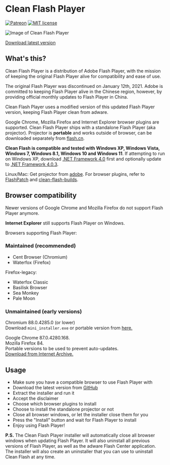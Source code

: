 # Clean Flash Player

[![Patreon](https://img.shields.io/badge/Kofi-donate-purple.svg)](https://ko-fi.com/disyer) [![MIT license](https://img.shields.io/badge/License-MIT-blue.svg)](https://github.com/darktohka/FlashPatch/blob/master/LICENSE)

![Image of Clean Flash Player](https://i.imgur.com/565LJBI.png)

[Download latest version](https://github.com/CleanFlash/installer/releases/latest)

## What's this?

Clean Flash Player is a distribution of Adobe Flash Player, with the mission of keeping the original Flash Player alive for compatibility and ease of use.

The original Flash Player was discontinued on January 12th, 2021. Adobe is committed to keeping Flash Player alive in the Chinese region, however, by providing official monthly updates to Flash Player in China.

Clean Flash Player uses a modified version of this updated Flash Player version, keeping Flash Player clean from adware.

Google Chrome, Mozilla Firefox and Internet Explorer browser plugins are supported. Clean Flash Player ships with a standalone Flash Player (aka projector). Projector is **portable** and works outside of browser, can be downloaded separately from [flash.cn](https://www.flash.cn/cdm/latest/flashplayer_sa.exe).

**Clean Flash is compatible and tested with Windows XP, Windows Vista, Windows 7, Windows 8.1, Windows 10 and Windows 11**. If attempting to run on Windows XP, download [.NET Framework 4.0](https://dotnet.microsoft.com/download/dotnet-framework/net40) first and optionally update to [.NET Framework 4.0.3](https://www.microsoft.com/en-us/download/details.aspx?id=29053).

Linux/Mac: Get projector from [adobe](https://www.adobe.com/support/flashplayer/debug_downloads.html).
For browser plugins, refer to [FlashPatch](https://github.com/darktohka/FlashPatch) and [clean-flash-builds](
https://github.com/darktohka/clean-flash-builds).  

## Browser compatibility

Newer versions of Google Chrome and Mozilla Firefox do not support Flash Player anymore.

**Internet Explorer** still supports Flash Player on Windows.

Browsers supporting Flash Player:  
### Maintained (recommended)
- Cent Browser (Chromium)
- Waterfox (Firefox)

Firefox-legacy:
- Waterfox Classic
- Basilisk Browser
- Sea Monkey
- Pale Moon

### Unmaintained (early versions)
Chromium 88.0.4285.0 (or lower)   
Download `mini_installer.exe` or portable version from [here.](https://commondatastorage.googleapis.com/chromium-browser-snapshots/index.html?prefix=Win_x64/814251/)
 
Google Chrome 87.0.4280.168.  
Mozilla Firefox 84.  
Portable versions to be used to prevent auto-updates.  
[Download from Internet Archive.](https://archive.org/details/Firefox_Chrome_Adobe_Flash)

## Usage

- Make sure you have a compatible browser to use Flash Player with
- Download the latest version from [GitHub](https://github.com/CleanFlash/installer/releases/latest)
- Extract the installer and run it
- Accept the disclaimer
- Choose which browser plugins to install
- Choose to install the standalone projector or not
- Close all browser windows, or let the installer close them for you
- Press the "Install" button and wait for Flash Player to install
- Enjoy using Flash Player!

**P.S.** The Clean Flash Player installer will automatically close all browser windows when updating Flash Player. It will also uninstall all previous versions of Flash Player, as well as the adware Flash Center application. The installer will also create an uninstaller that you can use to uninstall Clean Flash at any time.
